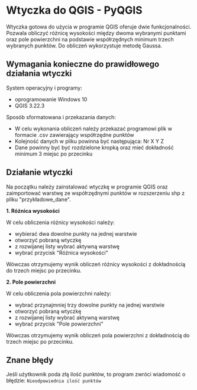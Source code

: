 # Wtyczka do QGIS - PyQGIS
Wtyczka gotowa do użycia w programie QGIS oferuje dwie funkcjonalności. Pozwala obliczyć różnicę wysokości między dwoma 
wybranymi punktami oraz pole powierzchni na podstawie współrzędnych minimum trzech wybranych punktów. Do obliczeń 
wykorzystuje metodę Gaussa.

## Wymagania konieczne do prawidłowego działania wtyczki 
System operacyjny i programy:
* oprogramowanie Windows 10 
* QGIS 3.22.3

Sposób sformatowana i przekazania danych:
* W celu wykonania obliczeń należy przekazać programowi plik w formacie .csv zawierający współrzędne punktów 
* Kolejność danych w pliku powinna być następująca: Nr  X  Y  Z
* Dane powinny być być rozdzielone kropką oraz mieć dokładność minimum 3 miejsc po przecinku

## Działanie wtyczki
Na początku należy zainstalować wtyczkę w programie QGIS oraz zaimportować warstwę ze współrzędnymi punktów w rozszerzeniu
shp z pliku "przykładowe_dane".

**1. Różnica wysokości** 

W celu obliczenia różnicy wysokości należy:
* wybierać dwa dowolne punkty na jednej warstwie
* otworzyć pobraną wtyczkę
* z rozwijanej listy wybrać aktywną warstwę 
* wybrać przycisk "Różnica wysokości"

Wówczas otrzymujemy wynik obliczeń różnicy wysokości z dokładnością do trzech miejsc po przecinku. 

**2. Pole powierzchni**

W celu obliczenia pola powierzchni należy:
* wybrać przynajmniej trzy dowolne punkty na jednej warstwie
* otworzyć pobraną wtyczkę
* z rozwijanej listy wybrać aktywną warstwę 
* wybrać przycisk "Pole powierzchni"

Wówczas otrzymujemy wynik obliczeń pola powierzchni z dokładnością do trzech miejsc po przecinku. 

## Znane błędy
Jeśli użytkownik poda złą ilość punktów, to program zwróci wiadomość o błędzie: `Nieodpowiednia ilość punktów`
